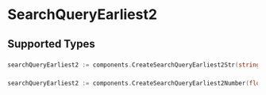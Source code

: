# SearchQueryEarliest2


## Supported Types

### 

```go
searchQueryEarliest2 := components.CreateSearchQueryEarliest2Str(string{/* values here */})
```

### 

```go
searchQueryEarliest2 := components.CreateSearchQueryEarliest2Number(float64{/* values here */})
```

